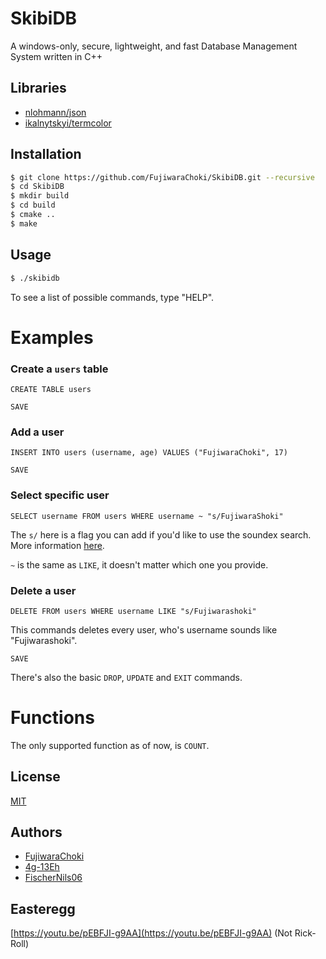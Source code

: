 # SkibiDB

A windows-only, secure, lightweight, and fast Database Management System written in C++

## Libraries

- [nlohmann/json](https://github.com/nlohmann/json)
- [ikalnytskyi/termcolor](https://github.com/ikalnytskyi/termcolor)

## Installation

```bash
$ git clone https://github.com/FujiwaraChoki/SkibiDB.git --recursive
$ cd SkibiDB
$ mkdir build
$ cd build
$ cmake ..
$ make
```

## Usage

```bash
$ ./skibidb
```

To see a list of possible commands, type "HELP".

# Examples

### Create a `users` table

`CREATE TABLE users`

`SAVE`

### Add a user

`INSERT INTO users (username, age) VALUES ("FujiwaraChoki", 17)`

`SAVE`

### Select specific user

`SELECT username FROM users WHERE username ~ "s/FujiwaraShoki"`

The `s/` here is a flag you can add if you'd like to use the soundex search. More information [here](https://en.wikipedia.org/wiki/Soundex).

`~` is the same as `LIKE`, it doesn't matter which one you provide.

### Delete a user

`DELETE FROM users WHERE username LIKE "s/Fujiwarashoki"`

This commands deletes every user, who's username sounds like "Fujiwarashoki".

`SAVE`

There's also the basic `DROP`, `UPDATE` and `EXIT` commands.

# Functions

The only supported function as of now, is `COUNT`.

## License

[MIT](LICENSE)

## Authors

- [FujiwaraChoki](https://github.com/FujiwaraChoki)
- [4g-13Eh](https://github.com/4g-13Eh)
- [FischerNils06](https://github.com/FischerNils06)

## Easteregg

[https://youtu.be/pEBFJI-g9AA](https://youtu.be/pEBFJI-g9AA) (Not Rick-Roll)
